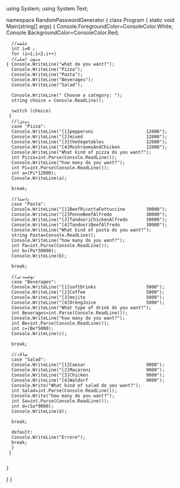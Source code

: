 using System;
using System.Text;

namespace RandomPasswordGenerator
{
  class Program
  {
    static void Main(string[] args)
    {
      Console.ForegroundColor=ConsoleColor.White;
      Console.BackgroundColor=ConsoleColor.Red;
	  
	  //حلقه
	  int i=0 ;
	  for (i=1;i<2;i++)
	  //منوی اصلی
	{ Console.WriteLine("what do you want?");
      Console.WriteLine("Pizza");
      Console.WriteLine("Pasta");
      Console.WriteLine("Beverages");
      Console.WriteLine("Salad");
	  
      Console.WriteLine(" Choose a category: ");
      string choice = Console.ReadLine();
	  
      switch (choice)
     {
      //پیتزا
      case "Pizza":
      Console.WriteLine("[1]pepperoni                    12000");
	  Console.WriteLine("[2]mixed                        12000");
	  Console.WriteLine("[3]theVegetables                12000");
	  Console.WriteLine("[4]MushroomsAndChicken          12000");
	  Console.WriteLine("What kind of pizza do you want?");
	  int Pizza=int.Parse(Console.ReadLine());
	  Console.WriteLine("how many do you want?");
	  int Pi=int.Parse(Console.ReadLine());
	  int a=(Pi*12000);
	  Console.WriteLine(a);
	  
      break;
	  
	  //پاستا
      case "Pasta":
      Console.WriteLine("[1]BeefRicottaFettuccine        30000");
	  Console.WriteLine("[2]PenneBeefAlfredo             30000");
	  Console.WriteLine("[3]TandooriChickenAlfredo       30000");
	  Console.WriteLine("[4]TandooriBeefAlfredo          30000");
	  Console.WriteLine("What kind of pasta do you want?");
	  string Pasta=Console.ReadLine();
	  Console.WriteLine("how many do you want?");
	  int Pa=int.Parse(Console.ReadLine());
	  int b=(Pa*30000);
	  Console.WriteLine(b);
	  
	  break;
	  
	  //نوشیدنی
      case "Beverages":
      Console.WriteLine("[1]softDrinks                   5000");
	  Console.WriteLine("[2]Coffee                       5000");
	  Console.WriteLine("[3]mojito                       5000");
	  Console.WriteLine("[4]OrengJoice                   5000");
	  Console.WriteLine("What type of drink do you want?");
	  int Beverages=int.Parse(Console.ReadLine());
	  Console.WriteLine("how many do you want?");
	  int Be=int.Parse(Console.ReadLine());
	  int c=(Be*5000);
	  Console.WriteLine(c);
	  
      break;
	  
	  //سالاد
      case "Salad":
      Console.WriteLine("[1]Caesar                       9000");
	  Console.WriteLine("[2]Macaroni                     9000");
	  Console.WriteLine("[3]Chicken                      9000");
	  Console.WriteLine("[4]Waldorf                      9000");
	  Console.Write("What kind of salad do you want?");
	  int Salad=int.Parse(Console.ReadLine());
	  Console.Write("how many do you want?");
	  int Sa=int.Parse(Console.ReadLine());
	  int d=(Sa*9000);
	  Console.WriteLine(d);
	  
      break;
	  
      default:
      Console.WriteLine("Errore");
      break;
	  }
	 }
	 
	 
    }
  }
}

